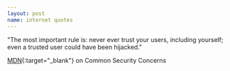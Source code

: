 ```yaml
---
layout: post
name: internet quotes
---
```


"The most important rule is: never ever trust your users, including yourself; even a trusted user could have been hijacked."

[MDN](https://developer.mozilla.org/en-US/docs/Learn/HTML/Forms/Sending_and_retrieving_form_data){:target="_blank"} on Common Security Concerns
